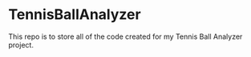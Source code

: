 # TennisBallAnalyzer
This repo is to store all of the code created for my Tennis Ball Analyzer project. 
